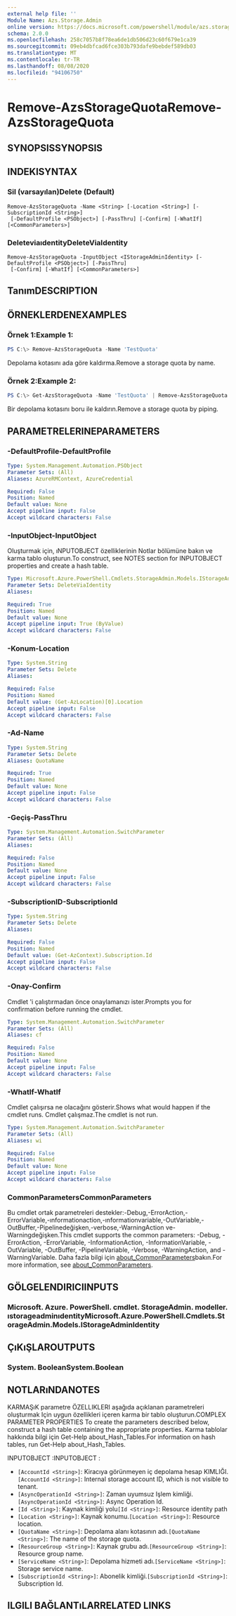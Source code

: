 ```yaml
---
external help file: ''
Module Name: Azs.Storage.Admin
online version: https://docs.microsoft.com/powershell/module/azs.storage.admin/remove-azsstoragequota
schema: 2.0.0
ms.openlocfilehash: 258c7057b8f78ea6de1db506d23c60f679e1ca39
ms.sourcegitcommit: 09eb4dbfcad6fce303b793dafe9bebdef589db03
ms.translationtype: MT
ms.contentlocale: tr-TR
ms.lasthandoff: 08/08/2020
ms.locfileid: "94106750"
---
```

# <span data-ttu-id="d2306-101">Remove-AzsStorageQuota</span><span class="sxs-lookup"><span data-stu-id="d2306-101">Remove-AzsStorageQuota</span></span>

## <span data-ttu-id="d2306-102">SYNOPSIS</span><span class="sxs-lookup"><span data-stu-id="d2306-102">SYNOPSIS</span></span>


## <span data-ttu-id="d2306-103">INDEKI</span><span class="sxs-lookup"><span data-stu-id="d2306-103">SYNTAX</span></span>

### <span data-ttu-id="d2306-104">Sil (varsayılan)</span><span class="sxs-lookup"><span data-stu-id="d2306-104">Delete (Default)</span></span>
```
Remove-AzsStorageQuota -Name <String> [-Location <String>] [-SubscriptionId <String>]
 [-DefaultProfile <PSObject>] [-PassThru] [-Confirm] [-WhatIf] [<CommonParameters>]
```

### <span data-ttu-id="d2306-105">Deleteviaıdentity</span><span class="sxs-lookup"><span data-stu-id="d2306-105">DeleteViaIdentity</span></span>
```
Remove-AzsStorageQuota -InputObject <IStorageAdminIdentity> [-DefaultProfile <PSObject>] [-PassThru]
 [-Confirm] [-WhatIf] [<CommonParameters>]
```

## <span data-ttu-id="d2306-106">Tanım</span><span class="sxs-lookup"><span data-stu-id="d2306-106">DESCRIPTION</span></span>


## <span data-ttu-id="d2306-107">ÖRNEKLERDEN</span><span class="sxs-lookup"><span data-stu-id="d2306-107">EXAMPLES</span></span>

### <span data-ttu-id="d2306-108">Örnek 1:</span><span class="sxs-lookup"><span data-stu-id="d2306-108">Example 1:</span></span>
```powershell
PS C:\> Remove-AzsStorageQuota -Name 'TestQuota'
```

<span data-ttu-id="d2306-109">Depolama kotasını ada göre kaldırma.</span><span class="sxs-lookup"><span data-stu-id="d2306-109">Remove a storage quota by name.</span></span>

### <span data-ttu-id="d2306-110">Örnek 2:</span><span class="sxs-lookup"><span data-stu-id="d2306-110">Example 2:</span></span>
```powershell
PS C:\> Get-AzsStorageQuota -Name 'TestQuota' | Remove-AzsStorageQuota
```

<span data-ttu-id="d2306-111">Bir depolama kotasını boru ile kaldırın.</span><span class="sxs-lookup"><span data-stu-id="d2306-111">Remove a storage quota by piping.</span></span>

## <span data-ttu-id="d2306-112">PARAMETRELERINE</span><span class="sxs-lookup"><span data-stu-id="d2306-112">PARAMETERS</span></span>

### <span data-ttu-id="d2306-113">-DefaultProfile</span><span class="sxs-lookup"><span data-stu-id="d2306-113">-DefaultProfile</span></span>


```yaml
Type: System.Management.Automation.PSObject
Parameter Sets: (All)
Aliases: AzureRMContext, AzureCredential

Required: False
Position: Named
Default value: None
Accept pipeline input: False
Accept wildcard characters: False

```

### <span data-ttu-id="d2306-114">-InputObject</span><span class="sxs-lookup"><span data-stu-id="d2306-114">-InputObject</span></span>
<span data-ttu-id="d2306-115">Oluşturmak için, ıNPUTOBJECT özelliklerinin Notlar bölümüne bakın ve karma tablo oluşturun.</span><span class="sxs-lookup"><span data-stu-id="d2306-115">To construct, see NOTES section for INPUTOBJECT properties and create a hash table.</span></span>

```yaml
Type: Microsoft.Azure.PowerShell.Cmdlets.StorageAdmin.Models.IStorageAdminIdentity
Parameter Sets: DeleteViaIdentity
Aliases:

Required: True
Position: Named
Default value: None
Accept pipeline input: True (ByValue)
Accept wildcard characters: False

```

### <span data-ttu-id="d2306-116">-Konum</span><span class="sxs-lookup"><span data-stu-id="d2306-116">-Location</span></span>


```yaml
Type: System.String
Parameter Sets: Delete
Aliases:

Required: False
Position: Named
Default value: (Get-AzLocation)[0].Location
Accept pipeline input: False
Accept wildcard characters: False

```

### <span data-ttu-id="d2306-117">-Ad</span><span class="sxs-lookup"><span data-stu-id="d2306-117">-Name</span></span>


```yaml
Type: System.String
Parameter Sets: Delete
Aliases: QuotaName

Required: True
Position: Named
Default value: None
Accept pipeline input: False
Accept wildcard characters: False

```

### <span data-ttu-id="d2306-118">-Geçiş</span><span class="sxs-lookup"><span data-stu-id="d2306-118">-PassThru</span></span>


```yaml
Type: System.Management.Automation.SwitchParameter
Parameter Sets: (All)
Aliases:

Required: False
Position: Named
Default value: None
Accept pipeline input: False
Accept wildcard characters: False

```

### <span data-ttu-id="d2306-119">-SubscriptionID</span><span class="sxs-lookup"><span data-stu-id="d2306-119">-SubscriptionId</span></span>


```yaml
Type: System.String
Parameter Sets: Delete
Aliases:

Required: False
Position: Named
Default value: (Get-AzContext).Subscription.Id
Accept pipeline input: False
Accept wildcard characters: False

```

### <span data-ttu-id="d2306-120">-Onay</span><span class="sxs-lookup"><span data-stu-id="d2306-120">-Confirm</span></span>
<span data-ttu-id="d2306-121">Cmdlet 'i çalıştırmadan önce onaylamanızı ister.</span><span class="sxs-lookup"><span data-stu-id="d2306-121">Prompts you for confirmation before running the cmdlet.</span></span>

```yaml
Type: System.Management.Automation.SwitchParameter
Parameter Sets: (All)
Aliases: cf

Required: False
Position: Named
Default value: None
Accept pipeline input: False
Accept wildcard characters: False

```

### <span data-ttu-id="d2306-122">-WhatIf</span><span class="sxs-lookup"><span data-stu-id="d2306-122">-WhatIf</span></span>
<span data-ttu-id="d2306-123">Cmdlet çalışırsa ne olacağını gösterir.</span><span class="sxs-lookup"><span data-stu-id="d2306-123">Shows what would happen if the cmdlet runs.</span></span>
<span data-ttu-id="d2306-124">Cmdlet çalışmaz.</span><span class="sxs-lookup"><span data-stu-id="d2306-124">The cmdlet is not run.</span></span>

```yaml
Type: System.Management.Automation.SwitchParameter
Parameter Sets: (All)
Aliases: wi

Required: False
Position: Named
Default value: None
Accept pipeline input: False
Accept wildcard characters: False

```

### <span data-ttu-id="d2306-125">CommonParameters</span><span class="sxs-lookup"><span data-stu-id="d2306-125">CommonParameters</span></span>
<span data-ttu-id="d2306-126">Bu cmdlet ortak parametreleri destekler:-Debug,-ErrorAction,-ErrorVariable,-ınformationaction,-ınformationvariable,-OutVariable,-OutBuffer,-Pipelinedeğişken,-verbose,-WarningAction ve-Warningdeğişken.</span><span class="sxs-lookup"><span data-stu-id="d2306-126">This cmdlet supports the common parameters: -Debug, -ErrorAction, -ErrorVariable, -InformationAction, -InformationVariable, -OutVariable, -OutBuffer, -PipelineVariable, -Verbose, -WarningAction, and -WarningVariable.</span></span> <span data-ttu-id="d2306-127">Daha fazla bilgi için [about_CommonParameters](http://go.microsoft.com/fwlink/?LinkID=113216)bakın.</span><span class="sxs-lookup"><span data-stu-id="d2306-127">For more information, see [about_CommonParameters](http://go.microsoft.com/fwlink/?LinkID=113216).</span></span>

## <span data-ttu-id="d2306-128">GÖLGELENDIRICI</span><span class="sxs-lookup"><span data-stu-id="d2306-128">INPUTS</span></span>

### <span data-ttu-id="d2306-129">Microsoft. Azure. PowerShell. cmdlet. StorageAdmin. modeller. ıstorageadminıdentity</span><span class="sxs-lookup"><span data-stu-id="d2306-129">Microsoft.Azure.PowerShell.Cmdlets.StorageAdmin.Models.IStorageAdminIdentity</span></span>

## <span data-ttu-id="d2306-130">ÇıKıŞLAR</span><span class="sxs-lookup"><span data-stu-id="d2306-130">OUTPUTS</span></span>

### <span data-ttu-id="d2306-131">System. Boolean</span><span class="sxs-lookup"><span data-stu-id="d2306-131">System.Boolean</span></span>



## <span data-ttu-id="d2306-132">NOTLARıNDA</span><span class="sxs-lookup"><span data-stu-id="d2306-132">NOTES</span></span>

<span data-ttu-id="d2306-133">KARMAŞıK parametre ÖZELLIKLERI aşağıda açıklanan parametreleri oluşturmak Için uygun özellikleri içeren karma bir tablo oluşturun.</span><span class="sxs-lookup"><span data-stu-id="d2306-133">COMPLEX PARAMETER PROPERTIES To create the parameters described below, construct a hash table containing the appropriate properties.</span></span> <span data-ttu-id="d2306-134">Karma tablolar hakkında bilgi için Get-Help about_Hash_Tables.</span><span class="sxs-lookup"><span data-stu-id="d2306-134">For information on hash tables, run Get-Help about_Hash_Tables.</span></span>

<span data-ttu-id="d2306-135">INPUTOBJECT <IStorageAdminIdentity> :</span><span class="sxs-lookup"><span data-stu-id="d2306-135">INPUTOBJECT <IStorageAdminIdentity>:</span></span> 
  - <span data-ttu-id="d2306-136">`[AccountId <String>]`: Kiracıya görünmeyen iç depolama hesap KIMLIĞI.</span><span class="sxs-lookup"><span data-stu-id="d2306-136">`[AccountId <String>]`: Internal storage account ID, which is not visible to tenant.</span></span>
  - <span data-ttu-id="d2306-137">`[AsyncOperationId <String>]`: Zaman uyumsuz Işlem kimliği.</span><span class="sxs-lookup"><span data-stu-id="d2306-137">`[AsyncOperationId <String>]`: Async Operation Id.</span></span>
  - <span data-ttu-id="d2306-138">`[Id <String>]`: Kaynak kimliği yolu</span><span class="sxs-lookup"><span data-stu-id="d2306-138">`[Id <String>]`: Resource identity path</span></span>
  - <span data-ttu-id="d2306-139">`[Location <String>]`: Kaynak konumu.</span><span class="sxs-lookup"><span data-stu-id="d2306-139">`[Location <String>]`: Resource location.</span></span>
  - <span data-ttu-id="d2306-140">`[QuotaName <String>]`: Depolama alanı kotasının adı.</span><span class="sxs-lookup"><span data-stu-id="d2306-140">`[QuotaName <String>]`: The name of the storage quota.</span></span>
  - <span data-ttu-id="d2306-141">`[ResourceGroup <String>]`: Kaynak grubu adı.</span><span class="sxs-lookup"><span data-stu-id="d2306-141">`[ResourceGroup <String>]`: Resource group name.</span></span>
  - <span data-ttu-id="d2306-142">`[ServiceName <String>]`: Depolama hizmeti adı.</span><span class="sxs-lookup"><span data-stu-id="d2306-142">`[ServiceName <String>]`: Storage service name.</span></span>
  - <span data-ttu-id="d2306-143">`[SubscriptionId <String>]`: Abonelik kimliği.</span><span class="sxs-lookup"><span data-stu-id="d2306-143">`[SubscriptionId <String>]`: Subscription Id.</span></span>

## <span data-ttu-id="d2306-144">ILGILI BAĞLANTıLAR</span><span class="sxs-lookup"><span data-stu-id="d2306-144">RELATED LINKS</span></span>

